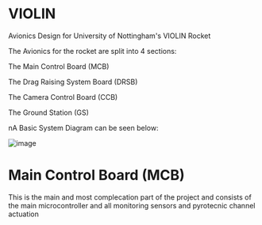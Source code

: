# VIOLIN
Avionics Design for University of Nottingham's VIOLIN Rocket

The Avionics for the rocket are split into 4 sections:

  The Main Control Board (MCB)
  
  The Drag Raising System Board (DRSB)
  
  The Camera Control Board (CCB)
  
  The Ground Station (GS)
  
nA Basic System Diagram can be seen below:

![image](https://user-images.githubusercontent.com/121640989/210010083-771a2b8f-4718-4cb3-8070-6f1b1c3217fa.png)

# Main Control Board (MCB)

This is the main and most complecation part of the project and consists of the main microcontroller and all monitoring sensors and pyrotecnic channel actuation
